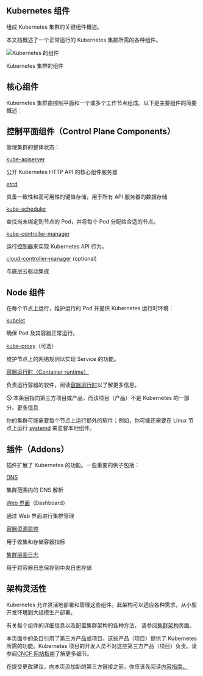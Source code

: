 ## Kubernetes 组件

组成 Kubernetes 集群的关键组件概述。

本文档概述了一个正常运行的 Kubernetes 集群所需的各种组件。

![Kubernetes 的组件](https://kubernetes.io/images/docs/components-of-kubernetes.svg)

Kubernetes 集群的组件

## 核心组件

Kubernetes 集群由控制平面和一个或多个工作节点组成。以下是主要组件的简要概述：

## 控制平面组件（Control Plane Components）

管理集群的整体状态：

[kube-apiserver](https://kubernetes.io/zh-cn/docs/concepts/architecture/#kube-apiserver)

公开 Kubernetes HTTP API 的核心组件服务器

[etcd](https://kubernetes.io/zh-cn/docs/concepts/architecture/#etcd)

具备一致性和高可用性的键值存储，用于所有 API 服务器的数据存储

[kube-scheduler](https://kubernetes.io/zh-cn/docs/concepts/architecture/#kube-scheduler)

查找尚未绑定到节点的 Pod，并将每个 Pod 分配给合适的节点。

[kube-controller-manager](https://kubernetes.io/zh-cn/docs/concepts/architecture/#kube-controller-manager)

运行[控制器](https://kubernetes.io/zh-cn/docs/concepts/architecture/controller/ "控制器通过 API 服务器监控集群的公共状态，并致力于将当前状态转变为期望的状态。")来实现 Kubernetes API 行为。

[cloud-controller-manager](https://kubernetes.io/zh-cn/docs/concepts/architecture/#cloud-controller-manager) (optional)

与底层云驱动集成

## Node 组件

在每个节点上运行，维护运行的 Pod 并提供 Kubernetes 运行时环境：

[kubelet](https://kubernetes.io/zh-cn/docs/concepts/architecture/#kubelet)

确保 Pod 及其容器正常运行。

[kube-proxy](https://kubernetes.io/zh-cn/docs/concepts/architecture/#kube-proxy)（可选）

维护节点上的网络规则以实现 Service 的功能。

[容器运行时（Container runtime）](https://kubernetes.io/zh-cn/docs/concepts/architecture/#container-runtime)

负责运行容器的软件，阅读[容器运行时](https://kubernetes.io/zh-cn/docs/setup/production-environment/container-runtimes/)以了解更多信息。

🛇 本条目指向第三方项目或产品，而该项目（产品）不是 Kubernetes 的一部分。[更多信息](#third-party-content-disclaimer)

你的集群可能需要每个节点上运行额外的软件；例如，你可能还需要在 Linux 节点上运行 [systemd](https://systemd.io/) 来监督本地组件。

## 插件（Addons）

插件扩展了 Kubernetes 的功能。一些重要的例子包括：

[DNS](https://kubernetes.io/zh-cn/docs/concepts/architecture/#dns)

集群范围内的 DNS 解析

[Web 界面](https://kubernetes.io/zh-cn/docs/concepts/architecture/#web-ui-dashboard)（Dashboard）

通过 Web 界面进行集群管理

[容器资源监控](https://kubernetes.io/zh-cn/docs/concepts/architecture/#container-resource-monitoring)

用于收集和存储容器指标

[集群层面日志](https://kubernetes.io/zh-cn/docs/concepts/architecture/#cluster-level-logging)

用于将容器日志保存到中央日志存储

## 架构灵活性

Kubernetes 允许灵活地部署和管理这些组件。此架构可以适应各种需求，从小型开发环境到大规模生产部署。

有关每个组件的详细信息以及配置集群架构的各种方法， 请参阅[集群架构](https://kubernetes.io/zh-cn/docs/concepts/architecture/)页面。

本页面中的条目引用了第三方产品或项目，这些产品（项目）提供了 Kubernetes 所需的功能。Kubernetes 项目的开发人员不对这些第三方产品（项目）负责。请参阅[CNCF 网站指南](https://github.com/cncf/foundation/blob/master/website-guidelines.md)了解更多细节。

在提交更改建议，向本页添加新的第三方链接之前，你应该先阅读[内容指南。](https://kubernetes.io/zh-cn/docs/contribute/style/content-guide/#third-party-content)